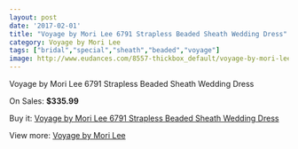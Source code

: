 ```yaml
---
layout: post
date: '2017-02-01'
title: "Voyage by Mori Lee 6791 Strapless Beaded Sheath Wedding Dress"
category: Voyage by Mori Lee
tags: ["bridal","special","sheath","beaded","voyage"]
image: http://www.eudances.com/8557-thickbox_default/voyage-by-mori-lee-6791-strapless-beaded-sheath-wedding-dress.jpg
---
```

Voyage by Mori Lee 6791 Strapless Beaded Sheath Wedding Dress

On Sales: **$335.99**
<a href="https://www.eudances.com/en/voyage-by-mori-lee/2909-voyage-by-mori-lee-6791-strapless-beaded-sheath-wedding-dress.html"><amp-img layout="responsive" width="600" height="600" src="//www.eudances.com/8557-thickbox_default/voyage-by-mori-lee-6791-strapless-beaded-sheath-wedding-dress.jpg" alt="Voyage by Mori Lee 6791 Strapless Beaded Sheath Wedding Dress 0" /></a>
<a href="https://www.eudances.com/en/voyage-by-mori-lee/2909-voyage-by-mori-lee-6791-strapless-beaded-sheath-wedding-dress.html"><amp-img layout="responsive" width="600" height="600" src="//www.eudances.com/8561-thickbox_default/voyage-by-mori-lee-6791-strapless-beaded-sheath-wedding-dress.jpg" alt="Voyage by Mori Lee 6791 Strapless Beaded Sheath Wedding Dress 1" /></a>
<a href="https://www.eudances.com/en/voyage-by-mori-lee/2909-voyage-by-mori-lee-6791-strapless-beaded-sheath-wedding-dress.html"><amp-img layout="responsive" width="600" height="600" src="//www.eudances.com/8560-thickbox_default/voyage-by-mori-lee-6791-strapless-beaded-sheath-wedding-dress.jpg" alt="Voyage by Mori Lee 6791 Strapless Beaded Sheath Wedding Dress 2" /></a>
<a href="https://www.eudances.com/en/voyage-by-mori-lee/2909-voyage-by-mori-lee-6791-strapless-beaded-sheath-wedding-dress.html"><amp-img layout="responsive" width="600" height="600" src="//www.eudances.com/8559-thickbox_default/voyage-by-mori-lee-6791-strapless-beaded-sheath-wedding-dress.jpg" alt="Voyage by Mori Lee 6791 Strapless Beaded Sheath Wedding Dress 3" /></a>
<a href="https://www.eudances.com/en/voyage-by-mori-lee/2909-voyage-by-mori-lee-6791-strapless-beaded-sheath-wedding-dress.html"><amp-img layout="responsive" width="600" height="600" src="//www.eudances.com/8558-thickbox_default/voyage-by-mori-lee-6791-strapless-beaded-sheath-wedding-dress.jpg" alt="Voyage by Mori Lee 6791 Strapless Beaded Sheath Wedding Dress 4" /></a>

Buy it: [Voyage by Mori Lee 6791 Strapless Beaded Sheath Wedding Dress](https://www.eudances.com/en/voyage-by-mori-lee/2909-voyage-by-mori-lee-6791-strapless-beaded-sheath-wedding-dress.html "Voyage by Mori Lee 6791 Strapless Beaded Sheath Wedding Dress")

View more: [Voyage by Mori Lee](https://www.eudances.com/en/47-voyage-by-mori-lee "Voyage by Mori Lee")